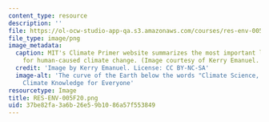 ```yaml
---
content_type: resource
description: ''
file: https://ol-ocw-studio-app-qa.s3.amazonaws.com/courses/res-env-005-climate-science-risk-solutions-a-climate-primer-fall-2020/37be82fa3a6b26e59b1086a57f553849_RES-ENV-005F20.png
file_type: image/png
image_metadata:
  caption: MIT's Climate Primer website summarizes the most important lines of evidence
    for human-caused climate change. (Image courtesy of Kerry Emanuel. CC BY-NC-SA).
  credit: 'Image by Kerry Emanuel. License: CC BY-NC-SA'
  image-alt: 'The curve of the Earth below the words "Climate Science, Risk & Solutions:
    Climate Knowledge for Everyone'
resourcetype: Image
title: RES-ENV-005F20.png
uid: 37be82fa-3a6b-26e5-9b10-86a57f553849
---
```


